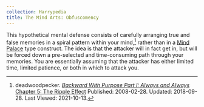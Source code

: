```yaml
---
collection: Harrypedia
title: The Mind Arts: Obfuscomency
---
```


This hypothetical mental defense consists of carefully arranging true and false
memories in a spiral pattern within your mind,[^211013-1] rather than in a
[Mind Palace](../mind_palace) type construct.  The idea is that the
attacker will
in fact get in, but will be forced down a pre-selected and time-consuming path
through your memories.  You are essentially assuming that the attacker has
either limited time, limited patience, or both in which to attack you.  

[^211013-1]: deadwoodpecker.
    _[Backward With Purpose Part I: Always and
    Always](https://www.fanfiction.net/s/4101650)_
    [Chapter 5: The Ripple
    Effect](https://www.fanfiction.net/s/4101650/5/Backward-With-Purpose-Part-I-Always-and-Always)
    Published: 2008-02-28. Updated: 2018-09-28. Last Viewed: 2021-10-13.
